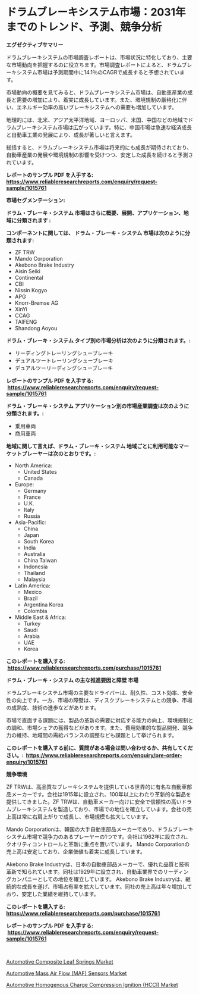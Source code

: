 <p><h1>ドラムブレーキシステム市場：2031年までのトレンド、予測、競争分析</h1></p><p><strong>エグゼクティブサマリー</strong></p>
<p><p>ドラムブレーキシステムの市場調査レポートは、市場状況に特化しており、主要な市場動向を把握するのに役立ちます。市場調査レポートによると、ドラムブレーキシステム市場は予測期間中に14.1％のCAGRで成長すると予想されています。</p><p>市場動向の概要を見てみると、ドラムブレーキシステム市場は、自動車産業の成長と需要の増加により、着実に成長しています。また、環境規制の厳格化に伴い、エネルギー効率の高いブレーキシステムへの需要も増加しています。</p><p>地理的には、北米、アジア太平洋地域、ヨーロッパ、米国、中国などの地域でドラムブレーキシステム市場は広がっています。特に、中国市場は急速な経済成長と自動車工業の発展により、成長が著しいと言えます。</p><p>総括すると、ドラムブレーキシステム市場は将来的にも成長が期待されており、自動車産業の発展や環境規制の影響を受けつつ、安定した成長を続けると予測されています。</p></p>
<p><strong>レポートのサンプル PDF を入手する: <a href="https://www.reliableresearchreports.com/enquiry/request-sample/1015761">https://www.reliableresearchreports.com/enquiry/request-sample/1015761</a></strong></p>
<p><strong>市場セグメンテーション:</strong></p>
<p><strong> ドラム・ブレーキ・システム 市場はさらに概要、展開、アプリケーション、地域に分類されます :</strong></p>
<p><strong>コンポーネントに関しては、 ドラム・ブレーキ・システム 市場は次のように分類されます: &nbsp;</strong></p>
<p><ul><li>ZF TRW</li><li>Mando Corporation</li><li>Akebono Brake Industry</li><li>Aisin Seiki</li><li>Continental</li><li>CBI</li><li>Nissin Kogyo</li><li>APG</li><li>Knorr-Bremse AG</li><li>XinYi</li><li>CCAG</li><li>TAIFENG</li><li>Shandong Aoyou</li></ul></p>
<p><strong> ドラム・ブレーキ・システム タイプ別の市場分析は次のように分類されます。:</strong></p>
<p><ul><li>リーディングトレーリングシューブレーキ</li><li>デュアルツートレーリングシューブレーキ</li><li>デュアルツーリーディングシューブレーキ</li></ul></p>
<p><strong>レポートのサンプル PDF を入手する: &nbsp;<a href="https://www.reliableresearchreports.com/enquiry/request-sample/1015761">https://www.reliableresearchreports.com/enquiry/request-sample/1015761</a></strong></p>
<p><strong> ドラム・ブレーキ・システム アプリケーション別の市場産業調査は次のように分類されます。:</strong></p>
<p><ul><li>乗用車両</li><li>商用車両</li></ul></p>
<p><strong>地域に関して言えば、ドラム・ブレーキ・システム 地域ごとに利用可能なマーケットプレーヤーは次のとおりです。:</strong></p>
<p><ul>
    <li>
        North America:
        <ul>
            <li>United States</li>
            <li>Canada</li>
        </ul>
    </li>
    <li>
        Europe:
        <ul>
            <li>Germany</li>
            <li>France</li>
            <li>U.K.</li>
            <li>Italy</li>
            <li>Russia</li>
        </ul>
    </li>
    <li>
        Asia-Pacific:
        <ul>
            <li>China</li>
            <li>Japan</li>
            <li>South Korea</li>
            <li>India</li>
            <li>Australia</li>
            <li>China Taiwan</li>
            <li>Indonesia</li>
            <li>Thailand</li>
            <li>Malaysia</li>
        </ul>
    </li>
    <li>
        Latin America:
        <ul>
            <li>Mexico</li>
            <li>Brazil</li>
            <li>Argentina Korea</li>
            <li>Colombia</li>
        </ul>
    </li>
    <li>
        Middle East & Africa:
        <ul>
            <li>Turkey</li>
            <li>Saudi</li>
            <li>Arabia</li>
            <li>UAE</li>
            <li>Korea</li>
        </ul>
    </li>
    </ul></p>
<p><strong>このレポートを購入する: &nbsp;<a href="https://www.reliableresearchreports.com/purchase/1015761">https://www.reliableresearchreports.com/purchase/1015761</a></strong></p>
<p><strong>ドラム・ブレーキ・システム の主な推進要因と障壁 市場</strong></p>
<p><p>ドラムブレーキシステム市場の主要なドライバーは、耐久性、コスト効率、安全性の向上です。一方、市場の障壁は、ディスクブレーキシステムとの競争、市場の成熟度、技術の進歩などがあります。</p><p>市場で直面する課題には、製品の革新の需要に対応する能力の向上、環境規制との調和、市場シェアの獲得などがあります。また、費用効果的な製品開発、競争力の維持、地域間の需給バランスの調整なども課題として挙げられます。</p></p>
<p><strong>このレポートを購入する前に、質問がある場合は問い合わせるか、共有してください。:&nbsp; <a href="https://www.reliableresearchreports.com/enquiry/pre-order-enquiry/1015761">https://www.reliableresearchreports.com/enquiry/pre-order-enquiry/1015761</a></strong></p>
<p><strong>競争環境</strong></p>
<p><p>ZF TRWは、高品質なブレーキシステムを提供している世界的に有名な自動車部品メーカーです。会社は1915年に設立され、100年以上にわたり革新的な製品を提供してきました。ZF TRWは、自動車メーカー向けに安全で信頼性の高いドラムブレーキシステムを製造しており、市場での地位を確立しています。会社の売上高は常に右肩上がりで成長し、市場規模も拡大しています。</p><p>Mando Corporationは、韓国の大手自動車部品メーカーであり、ドラムブレーキシステム市場で競争力のあるプレーヤーの1つです。会社は1962年に設立され、クオリティコントロールと革新に重点を置いています。 Mando Corporationの売上高は安定しており、企業価値も着実に成長しています。</p><p>Akebono Brake Industryは、日本の自動車部品メーカーで、優れた品質と技術革新で知られています。同社は1929年に設立され、自動車業界でのリーディングカンパニーとしての地位を確立しています。 Akebono Brake Industryは、継続的な成長を遂げ、市場占有率を拡大しています。同社の売上高は年々増加しており、安定した業績を維持しています。</p></p>
<p><strong>このレポートを購入する: &nbsp; <a href="https://www.reliableresearchreports.com/purchase/1015761">https://www.reliableresearchreports.com/purchase/1015761</a></strong></p>
<p><strong>レポートのサンプル PDF を入手する: &nbsp;<a href="https://www.reliableresearchreports.com/enquiry/request-sample/1015761">https://www.reliableresearchreports.com/enquiry/request-sample/1015761</a></strong><strong></strong></p>
<p>&nbsp;</p>
<p><p><a href="https://github.com/johnbach50/Market-Research-Report-List-2/blob/main/automotive-composite-leaf-springs-market.md">Automotive Composite Leaf Springs Market</a></p><p><a href="https://github.com/pjcfca/Market-Research-Report-List-1/blob/main/automotive-mass-air-flow-maf-sensors-market.md">Automotive Mass Air Flow (MAF) Sensors Market</a></p><p><a href="https://github.com/wusalecollins540tpqoz/Market-Research-Report-List-1/blob/main/automotive-homogenous-charge-compression-ignition-hcci-market.md">Automotive Homogenous Charge Compression Ignition (HCCI) Market</a></p></p>